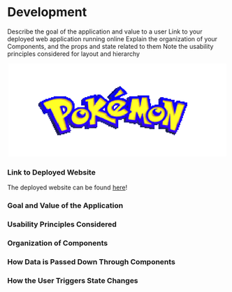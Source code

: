 # Development

Describe the goal of the application and value to a user
Link to your deployed web application running online
Explain the organization of your Components, and the props and state related to them
Note the usability principles considered for layout and hierarchy

<!-- center public/images/Pokemon_animated.webp -->
<p align="center">
  <img src="public/images/Pokemon_animated.webp" alt="animated" />
</p>


### Link to Deployed Website
The deployed website can be found [here](https://jubilatedpanda007.github.io/development)!

### Goal and Value of the Application

### Usability Principles Considered

### Organization of Components

### How Data is Passed Down Through Components

### How the User Triggers State Changes

